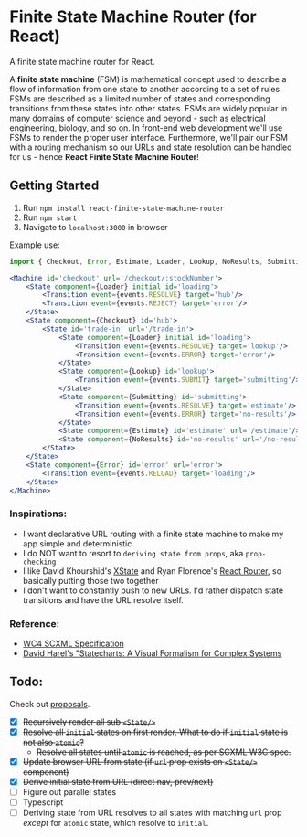 # Finite State Machine Router (for React)
A finite state machine router for React.

A **finite state machine** (FSM) is mathematical concept used to describe a flow of information from one state to another according to a set of rules. FSMs are described as a limited number of states and corresponding transitions from these states into other states. FSMs are widely popular in many domains of computer science and beyond - such as electrical engineering, biology, and so on. In front-end web development we'll use FSMs to render the proper user interface. Furthermore, we'll pair our FSM with a routing mechanism so our URLs and state resolution can be handled for us - hence **React Finite State Machine Router**!

## Getting Started
1. Run `npm install react-finite-state-machine-router`
2. Run `npm start`
3. Navigate to `localhost:3000` in browser

Example use:
```jsx
import { Checkout, Error, Estimate, Loader, Lookup, NoResults, Submitting } from 'components';

<Machine id='checkout' url='/checkout/:stockNumber'>
    <State component={Loader} initial id='loading'>
        <Transition event={events.RESOLVE} target='hub'/>
        <Transition event={events.REJECT} target='error'/>
    </State>
    <State component={Checkout} id='hub'>
        <State id='trade-in' url='/trade-in'>
            <State component={Loader} initial id='loading'>
                <Transition event={events.RESOLVE} target='lookup'/>
                <Transition event={events.ERROR} target='error'/>
            </State>
            <State component={Lookup} id='lookup'>
                <Transition event={events.SUBMIT} target='submitting'/>
            </State>
            <State component={Submitting} id='submitting'>
                <Transition event={events.RESOLVE} target='estimate'/>
                <Transition event={events.ERROR} target='no-results'/>
            </State>
            <State component={Estimate} id='estimate' url='/estimate'/>
            <State component={NoResults} id='no-results' url='/no-results'/>
        </State>
    </State>
    <State component={Error} id='error' url='error'>
        <Transition event={events.RELOAD} target='loading'/>
    </State>
</Machine>
```

<!-- ### Why FSM In The Web?
Assuming you are familiar with `React` and front-end development, it's likely that you've dealth with managing URL pushes and rendering different components according to component properties. Take the following login form example below:

```jsx
const Login = props => {
    const [ state, setState ] = useState();

    return <form onSubmit={postLogin}>
        <input onChange={val => setState({ ...state, em: val })} value={em}/>
        <input type='password' onChange={val => setState({ ...state, pw: val })} value={pw}/>
        <button type='submit'>Log in</button>
    </form>
}
```

You might write something like this for a login page.  -->

### Inspirations:
- I want declarative URL routing with a finite state machine to make my app simple and deterministic
- I do NOT want to resort to `deriving state from props`, aka `prop-checking`
- I like David Khourshid's [XState](https://xstate.js.org/docs/) and Ryan Florence's [React Router](https://reacttraining.com/react-router/web/guides/quick-start), so basically putting those two together
- I don't want to constantly push to new URLs. I'd rather dispatch state transitions and have the URL resolve itself.

### Reference:
- [WC4 SCXML Specification](https://www.w3.org/TR/scxml/)
- [David Harel's "Statecharts: A Visual Formalism for Complex Systems](http://www.inf.ed.ac.uk/teaching/courses/seoc/2005_2006/resources/statecharts.pdf)

## Todo:
Check out [proposals](./docs/Proposals.md).
- [x] ~~Recursively render all sub `<State/>`~~
- [x] ~~Resolve all `initial` states on first render. What to do if `initial` state is not also `atomic`?~~
    * ~~Resolve all states until `atomic` is reached, as per SCXML W3C spec.~~
- [x] ~~Update browser URL from state (if `url` prop exists on `<State/>` component)~~
- [x] ~~Derive initial state from URL (direct nav, prev/next)~~
- [ ] Figure out parallel states
- [ ] Typescript
- [ ] Deriving state from URL resolves to all states with matching `url` prop *except* for `atomic` state, which resolve to `initial`.
